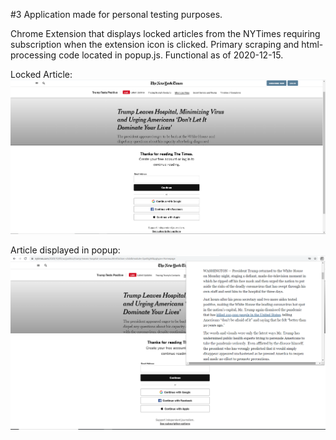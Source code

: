 #3 Application made for personal testing purposes. 

Chrome Extension that displays locked articles from the NYTimes requiring subscription when the extension icon is clicked. Primary scraping and html-processing code located in popup.js. Functional as of 2020-12-15.

Locked Article:
![Alt text](https://github.com/gregtuc/NYTimesViewer/blob/master//images/NYTimes-pic1.PNG?raw=true "Title")

Article displayed in popup:
![Alt text](https://github.com/gregtuc/NYTimesViewer/blob/master/images/NyTimes-pic2.PNG?raw=true "Title")

